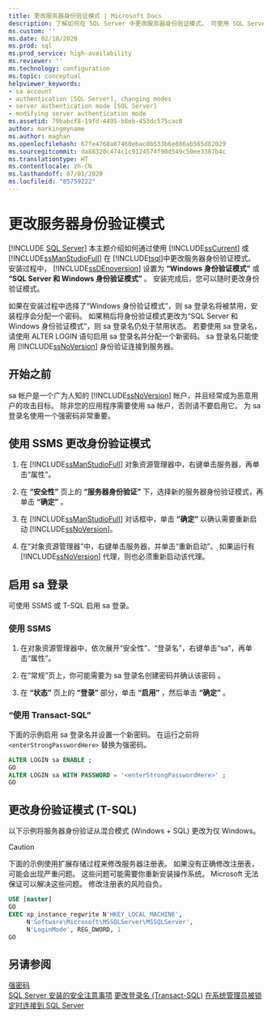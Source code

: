 ```yaml
---
title: 更改服务器身份验证模式 | Microsoft Docs
description: 了解如何在 SQL Server 中更改服务器身份验证模式。 可使用 SQL Server Management Studio 或 Transact-SQL 执行此任务。
ms.custom: ''
ms.date: 02/18/2020
ms.prod: sql
ms.prod_service: high-availability
ms.reviewer: ''
ms.technology: configuration
ms.topic: conceptual
helpviewer_keywords:
- sa account
- authentication [SQL Server], changing modes
- server authentication mode [SQL Server]
- modifying server authentication mode
ms.assetid: 79babcf8-19fd-4495-b8eb-453dc575cac0
author: markingmyname
ms.author: maghan
ms.openlocfilehash: 67fe4768a07460ebac0b533b6e886ab565d82029
ms.sourcegitcommit: da88320c474c1c9124574f90d549c50ee3387b4c
ms.translationtype: HT
ms.contentlocale: zh-CN
ms.lasthandoff: 07/01/2020
ms.locfileid: "85759222"
---
```

# <a name="change-server-authentication-mode"></a>更改服务器身份验证模式

 [!INCLUDE [SQL Server](../../includes/applies-to-version/sqlserver.md)]
本主题介绍如何通过使用 [!INCLUDE[ssCurrent](../../includes/sscurrent-md.md)] 或 [!INCLUDE[ssManStudioFull](../../includes/ssmanstudiofull-md.md)] 在 [!INCLUDE[tsql](../../includes/tsql-md.md)]中更改服务器身份验证模式。 安装过程中， [!INCLUDE[ssDEnoversion](../../includes/ssdenoversion-md.md)] 设置为 **“Windows 身份验证模式”** 或 **“SQL Server 和 Windows 身份验证模式”** 。 安装完成后，您可以随时更改身份验证模式。

如果在安装过程中选择了“Windows 身份验证模式”，则 sa 登录名将被禁用，安装程序会分配一个密码。 如果稍后将身份验证模式更改为“SQL Server 和 Windows 身份验证模式”，则 sa 登录名仍处于禁用状态。 若要使用 sa 登录名，请使用 ALTER LOGIN 语句启用 sa 登录名并分配一个新密码。 sa 登录名只能使用 [!INCLUDE[ssNoVersion](../../includes/ssnoversion-md.md)] 身份验证连接到服务器。

## <a name="before-you-begin"></a>开始之前

sa 帐户是一个广为人知的 [!INCLUDE[ssNoVersion](../../includes/ssnoversion-md.md)] 帐户，并且经常成为恶意用户的攻击目标。 除非您的应用程序需要使用 sa 帐户，否则请不要启用它。 为 sa 登录名使用一个强密码非常重要。

## <a name="change-authentication-mode-with-ssms"></a>使用 SSMS 更改身份验证模式

1. 在 [!INCLUDE[ssManStudioFull](../../includes/ssmanstudiofull-md.md)] 对象资源管理器中，右键单击服务器，再单击“属性”。

2. 在 **“安全性”** 页上的 **“服务器身份验证”** 下，选择新的服务器身份验证模式，再单击 **“确定”** 。

3. 在 [!INCLUDE[ssManStudioFull](../../includes/ssmanstudiofull-md.md)] 对话框中，单击 **“确定”** 以确认需要重新启动 [!INCLUDE[ssNoVersion](../../includes/ssnoversion-md.md)]。

4. 在“对象资源管理器”中，右键单击服务器，并单击“重新启动”。 如果运行有 [!INCLUDE[ssNoVersion](../../includes/ssnoversion-md.md)] 代理，则也必须重新启动该代理。

## <a name="enable-sa-login"></a>启用 sa 登录

可使用 SSMS 或 T-SQL 启用 sa 登录。

### <a name="use-ssms"></a>使用 SSMS

1. 在对象资源管理器中，依次展开“安全性”、“登录名”，右键单击“sa”，再单击“属性”。

2. 在“常规”页上，你可能需要为 sa 登录名创建密码并确认该密码 。

3. 在 **“状态”** 页上的 **“登录”** 部分，单击 **“启用”** ，然后单击 **“确定”** 。

### <a name="using-transact-sql"></a>“使用 Transact-SQL”

下面的示例启用 sa 登录名并设置一个新密码。 在运行之前将 `<enterStrongPasswordHere>` 替换为强密码。

```sql  
ALTER LOGIN sa ENABLE ;  
GO  
ALTER LOGIN sa WITH PASSWORD = '<enterStrongPasswordHere>' ;  
GO  
```

## <a name="change-authentication-mode-t-sql"></a>更改身份验证模式 (T-SQL)

以下示例将服务器身份验证从混合模式 (Windows + SQL) 更改为仅 Windows。

> [!CAUTION]
> 下面的示例使用扩展存储过程来修改服务器注册表。 如果没有正确修改注册表，可能会出现严重问题。 这些问题可能需要你重新安装操作系统。 Microsoft 无法保证可以解决这些问题。 修改注册表的风险自负。

```sql
USE [master]
GO
EXEC xp_instance_regwrite N'HKEY_LOCAL_MACHINE', 
     N'Software\Microsoft\MSSQLServer\MSSQLServer',
     N'LoginMode', REG_DWORD, 1
GO
```

## <a name="see-also"></a>另请参阅

 [强密码](../../relational-databases/security/strong-passwords.md)   
 [SQL Server 安装的安全注意事项](../../sql-server/install/security-considerations-for-a-sql-server-installation.md) [更改登录名 &#40;Transact-SQL&#41;](../../t-sql/statements/alter-login-transact-sql.md) [在系统管理员被锁定时连接到 SQL Server](../../database-engine/configure-windows/connect-to-sql-server-when-system-administrators-are-locked-out.md)

